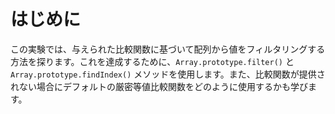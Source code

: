 # はじめに

この実験では、与えられた比較関数に基づいて配列から値をフィルタリングする方法を探ります。これを達成するために、`Array.prototype.filter()` と `Array.prototype.findIndex()` メソッドを使用します。また、比較関数が提供されない場合にデフォルトの厳密等値比較関数をどのように使用するかも学びます。
